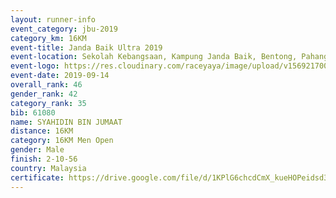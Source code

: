 ```yaml
---
layout: runner-info 
event_category: jbu-2019 
category_km: 16KM 
event-title: Janda Baik Ultra 2019 
event-location: Sekolah Kebangsaan, Kampung Janda Baik, Bentong, Pahang, Malaysia 
event-logo: https://res.cloudinary.com/raceyaya/image/upload/v1569217009/logo/janda-baik_vch1pc.jpg 
event-date: 2019-09-14
overall_rank: 46
gender_rank: 42
category_rank: 35
bib: 61080
name: SYAHIDIN BIN JUMAAT
distance: 16KM
category: 16KM Men Open
gender: Male
finish: 2-10-56
country: Malaysia
certificate: https://drive.google.com/file/d/1KPlG6chcdCmX_kueHOPeidsd3i_m1KvR/view?usp=sharing
---
```


